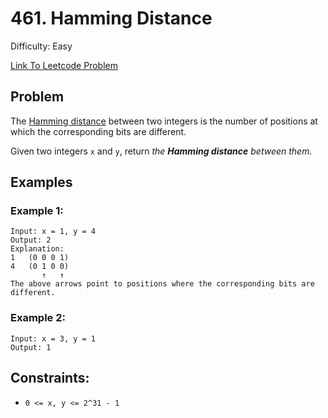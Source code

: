 # 461. Hamming Distance
Difficulty: Easy

[Link To Leetcode Problem](https://leetcode.com/problems/hamming-distance/)

## Problem
The [Hamming distance](https://en.wikipedia.org/wiki/Hamming_distance) between two integers is the number of positions at which the corresponding bits are different.

Given two integers `x` and `y`, return *the **Hamming distance** between them.*

## Examples
### Example 1:
```
Input: x = 1, y = 4
Output: 2
Explanation:
1   (0 0 0 1)
4   (0 1 0 0)
       ↑   ↑
The above arrows point to positions where the corresponding bits are different.
```
### Example 2:
```
Input: x = 3, y = 1
Output: 1
```

## Constraints:
- `0 <= x, y <= 2^31 - 1`